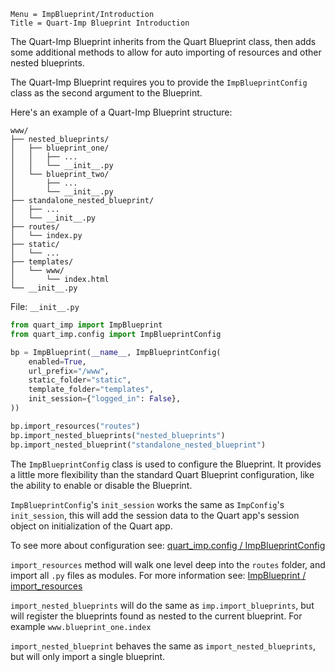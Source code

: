 ```
Menu = ImpBlueprint/Introduction
Title = Quart-Imp Blueprint Introduction
```

The Quart-Imp Blueprint inherits from the Quart Blueprint class, then adds some additional methods to allow for auto
importing of resources and other nested blueprints.

The Quart-Imp Blueprint requires you to provide the `ImpBlueprintConfig` class as the second argument to the Blueprint.

Here's an example of a Quart-Imp Blueprint structure:

```text
www/
├── nested_blueprints/
│   ├── blueprint_one/
│   │   ├── ...
│   │   └── __init__.py
│   └── blueprint_two/
│       ├── ...
│       └── __init__.py
├── standalone_nested_blueprint/
│   ├── ...
│   └── __init__.py
├── routes/
│   └── index.py
├── static/
│   └── ...
├── templates/
│   └── www/
│       └── index.html
└── __init__.py
```

File: `__init__.py`

```python
from quart_imp import ImpBlueprint
from quart_imp.config import ImpBlueprintConfig

bp = ImpBlueprint(__name__, ImpBlueprintConfig(
    enabled=True,
    url_prefix="/www",
    static_folder="static",
    template_folder="templates",
    init_session={"logged_in": False},
))

bp.import_resources("routes")
bp.import_nested_blueprints("nested_blueprints")
bp.import_nested_blueprint("standalone_nested_blueprint")
```

The `ImpBlueprintConfig` class is used to configure the Blueprint. It provides a little more flexibility than the
standard Quart Blueprint configuration, like the ability to enable or disable the Blueprint.

`ImpBlueprintConfig`'s `init_session` works the same as `ImpConfig`'s `init_session`, this will add the session data to
the Quart app's session object on initialization of the Quart app.

To see more about configuration see: [quart_imp.config / ImpBlueprintConfig](quart_imp_config-impblueprintconfig.html)

`import_resources` method will walk one level deep into the `routes` folder, and import all `.py` files as modules.
For more information see: [ImpBlueprint / import_resources](impblueprint-import_resources.html)

`import_nested_blueprints` will do the same as `imp.import_blueprints`, but will register the blueprints found as
nested to the current blueprint. For example `www.blueprint_one.index`

`import_nested_blueprint` behaves the same as `import_nested_blueprints`, but will only import a single blueprint.
